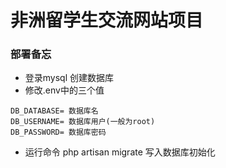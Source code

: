 # 非洲留学生交流网站项目
### 部署备忘
* 登录mysql 创建数据库
* 修改.env中的三个值
```
DB_DATABASE= 数据库名
DB_USERNAME= 数据库用户(一般为root)
DB_PASSWORD= 数据库密码
```
* 运行命令 php artisan migrate 写入数据库初始化